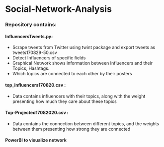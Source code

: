# Social-Network-Analysis

### Repository contains: 

#### InfluencersTweets.py: 
- Scrape tweets from Twitter using twint package and export tweets as tweets170829-50.csv
- Detect Influencers of specific fields
- Graphical Network shows information between Influencers and their Topics, Hashtags. 
- Which topics are connected to each other by their posters
#### top_influencers170820.csv  : 
- Data contains influencers with their topics, along with the weight presenting how much they care about these topics
#### Top-Projected17082020.csv : 
- Data contains the connection between different topics, and the weights between them presenting how strong they are connected
#### PowerBI to visualize network

